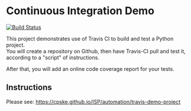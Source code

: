 Continuous Integration Demo
============================
[![Build Status](https://app.travis-ci.com/HuskyIsHere/demo-pyci.svg?branch=main)](https://app.travis-ci.com/HuskyIsHere/demo-pyci)

This project demonstrates use of Travis CI to build and test a Python project.  
You will create a repository on Github, then have Travis-CI pull and test it,
according to a "script" of instructions.

After that, you will add an online code coverage report for your tests.

## Instructions

Please see: https://cpske.github.io/ISP/automation/travis-demo-project

